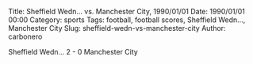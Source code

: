 Title: Sheffield Wedn… vs. Manchester City, 1990/01/01
Date: 1990/01/01 00:00
Category: sports
Tags: football, football scores, Sheffield Wedn…, Manchester City
Slug: sheffield-wedn-vs-manchester-city
Author: carbonero


Sheffield Wedn… 2 - 0 Manchester City
